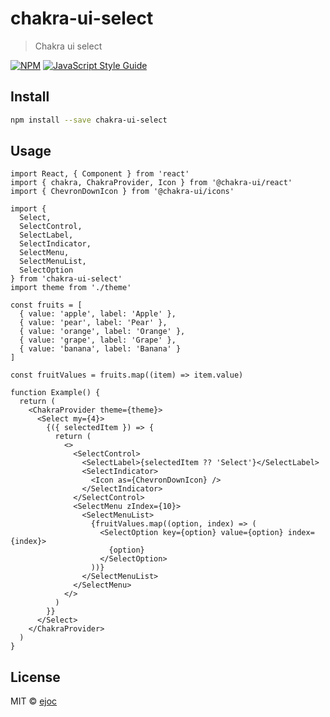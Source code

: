 # chakra-ui-select

> Chakra ui select

[![NPM](https://img.shields.io/npm/v/chakra-ui-select.svg)](https://www.npmjs.com/package/chakra-ui-select) [![JavaScript Style Guide](https://img.shields.io/badge/code_style-standard-brightgreen.svg)](https://standardjs.com)

## Install

```bash
npm install --save chakra-ui-select
```

## Usage

```tsx
import React, { Component } from 'react'
import { chakra, ChakraProvider, Icon } from '@chakra-ui/react'
import { ChevronDownIcon } from '@chakra-ui/icons'

import {
  Select,
  SelectControl,
  SelectLabel,
  SelectIndicator,
  SelectMenu,
  SelectMenuList,
  SelectOption
} from 'chakra-ui-select'
import theme from './theme'

const fruits = [
  { value: 'apple', label: 'Apple' },
  { value: 'pear', label: 'Pear' },
  { value: 'orange', label: 'Orange' },
  { value: 'grape', label: 'Grape' },
  { value: 'banana', label: 'Banana' }
]

const fruitValues = fruits.map((item) => item.value)

function Example() {
  return (
    <ChakraProvider theme={theme}>
      <Select my={4}>
        {({ selectedItem }) => {
          return (
            <>
              <SelectControl>
                <SelectLabel>{selectedItem ?? 'Select'}</SelectLabel>
                <SelectIndicator>
                  <Icon as={ChevronDownIcon} />
                </SelectIndicator>
              </SelectControl>
              <SelectMenu zIndex={10}>
                <SelectMenuList>
                  {fruitValues.map((option, index) => (
                    <SelectOption key={option} value={option} index={index}>
                      {option}
                    </SelectOption>
                  ))}
                </SelectMenuList>
              </SelectMenu>
            </>
          )
        }}
      </Select>
    </ChakraProvider>
  )
}
```

## License

MIT © [ejoc](https://github.com/ejoc)
